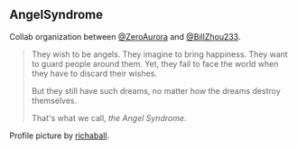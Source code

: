## AngelSyndrome

Collab organization between [@ZeroAurora](https://github.com/ZeroAurora) and [@BillZhou233](https://github.com/BillZhou233).

> They wish to be angels. They imagine to bring happiness. They want to guard people around them. Yet, they fail to face the world when they have to discard their wishes.
> 
> But they still have such dreams, no matter how the dreams destroy themselves.
>
> That's what we call, *the Angel Syndrome*.

Profile picture by [richaball](https://twitter.com/richaball/status/1606306437138784256).
